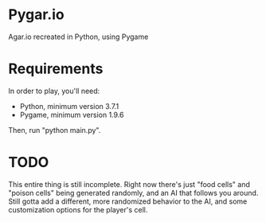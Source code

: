 # Pygar.io
Agar.io recreated in Python, using Pygame


# Requirements
In order to play, you'll need:
- Python, minimum version 3.7.1
- Pygame, minimum version 1.9.6

Then, run "python main.py".

# TODO
This entire thing is still incomplete. Right now there's just "food cells" and "poison cells" being generated randomly, and an AI that follows you around. Still gotta add a different, more randomized behavior to the AI, and some customization options for the player's cell.
